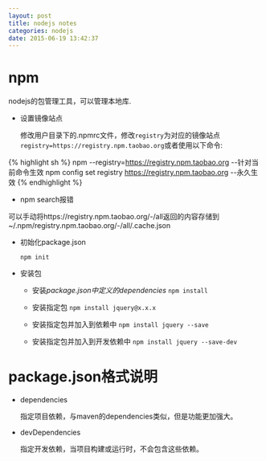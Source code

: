 ```yaml
---
layout: post
title: nodejs notes
categories: nodejs
date: 2015-06-19 13:42:37
---
```

# npm

nodejs的包管理工具，可以管理本地库.

* 设置镜像站点

	修改用户目录下的.npmrc文件，修改`registry`为对应的镜像站点`registry=https://registry.npm.taobao.org`或者使用以下命令:

{% highlight sh %}
npm --registry=https://registry.npm.taobao.org --针对当前命令生效
npm config set registry https://registry.npm.taobao.org --永久生效
{% endhighlight %}

* npm search报错

可以手动将https://registry.npm.taobao.org/-/all返回的内容存储到~/.npm/registry.npm.taobao.org/-/all/.cache.json

* 初始化package.json

	`npm init`

* 安装包

	* 安装*package.json中定义的dependencies*
		`npm install`  

	* 安装指定包
		`npm install jquery@x.x.x`

	* 安装指定包并加入到依赖中
		`npm install jquery --save`

	* 安装指定包并加入到开发依赖中
		`npm install jquery --save-dev`

# package.json格式说明

* dependencies

	指定项目依赖，与maven的dependencies类似，但是功能更加强大。

* devDependencies

	指定开发依赖，当项目构建或运行时，不会包含这些依赖。